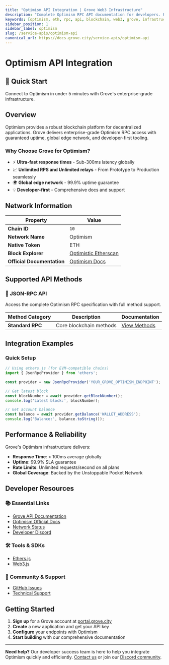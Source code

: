 ```yaml
---
title: "Optimism API Integration | Grove Web3 Infrastructure"
description: "Complete Optimism RPC API documentation for developers. Fast, reliable Optimism blockchain access with Grove's enterprise infrastructure. Get started in minutes."
keywords: [optimism, eth, rpc, api, blockchain, web3, grove, infrastructure, developers, integration]
sidebar_position: 1
sidebar_label: optimism
slug: /service-apis/optimism-api
canonical_url: https://docs.grove.city/service-apis/optimism-api
---
```


# Optimism API Integration

<div style={{background: "linear-gradient(135deg, #ff0420 0%, #ff6b35 100%)", color: "white", padding: "1.5rem", borderRadius: "8px", margin: "1rem 0"}}>
  <h2 style={{color: "white", marginTop: 0}}>🚀 Quick Start</h2>
  <p style={{marginBottom: 0, fontSize: "1.1rem"}}>Connect to Optimism in under 5 minutes with Grove's enterprise-grade infrastructure.</p>
</div>

## Overview

Optimism provides a robust blockchain platform for decentralized applications. Grove delivers enterprise-grade Optimism RPC access with guaranteed uptime, global edge network, and developer-first tooling.

### Why Choose Grove for Optimism?

- ⚡ **Ultra-fast response times** - Sub-300ms latency globally
- 📈 **Unlimited RPS and Unlimited relays** - From Prototype to Production seamlessly
- 🌍 **Global edge network** - 99.9% uptime guarantee
- 💡 **Developer-first** - Comprehensive docs and support

## Network Information

| Property | Value |
|----------|-------|
| **Chain ID** | `10` |
| **Network Name** | Optimism |
| **Native Token** | ETH |
| **Block Explorer** | [Optimistic Etherscan](https://optimistic.etherscan.io) |
| **Official Documentation** | [Optimism Docs](https://docs.optimism.io/) |

## Supported API Methods

### 🔌 JSON-RPC API
Access the complete Optimism RPC specification with full method support.

| Method Category | Description | Documentation |
|-----------------|-------------|---------------|
| **Standard RPC** | Core blockchain methods | [View Methods](../grove-api/api-definition/definition#json-rpc-supported-methods) |

## Integration Examples

### Quick Setup

```javascript
// Using ethers.js (for EVM-compatible chains)
import { JsonRpcProvider } from 'ethers';

const provider = new JsonRpcProvider('YOUR_GROVE_OPTIMISM_ENDPOINT');

// Get latest block
const blockNumber = await provider.getBlockNumber();
console.log('Latest block:', blockNumber);

// Get account balance
const balance = await provider.getBalance('WALLET_ADDRESS');
console.log('Balance:', balance.toString());
```

## Performance & Reliability

Grove's Optimism infrastructure delivers:

- **Response Time**: < 100ms average globally
- **Uptime**: 99.9% SLA guarantee  
- **Rate Limits**: Unlimited requests/second on all plans
- **Global Coverage**: Backed by the Unstoppable Pocket Network

## Developer Resources

### 📚 Essential Links
- [Grove API Documentation](../grove-api/overview/grove-api)
- [Optimism Official Docs](https://docs.optimism.io/)
- [Network Status](https://status.grove.city)
- [Developer Discord](https://discord.gg/build-with-grove)

### 🛠️ Tools & SDKs
- [Ethers.js](https://docs.ethers.io/)
- [Web3.js](https://web3js.readthedocs.io/)

### 💬 Community & Support
- [GitHub Issues](https://github.com/buildwithgrove/path)  
- [Technical Support](https://discord.com/channels/824324475256438814/1150805396085293106)

## Getting Started

1. **Sign up** for a Grove account at [portal.grove.city](https://portal.grove.city)
2. **Create** a new application and get your API key
3. **Configure** your endpoints with Optimism
4. **Start building** with our comprehensive documentation

---

<div style={{background: "#f8f9fa", padding: "1rem", borderLeft: "4px solid #007bff", margin: "1rem 0"}}>
  <strong>Need help?</strong> Our developer success team is here to help you integrate Optimism quickly and efficiently. <a href="mailto:portal@grove.city">Contact us</a> or join our <a href="https://discord.gg/build-with-grove">Discord community</a>.
</div>
